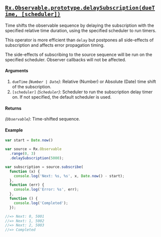 ## [`Rx.Observable.prototype.delaySubscription(dueTime, [scheduler])`](https://github.com/Reactive-Extensions/RxJS/blob/master/src/core/linq/observable/delaysubscription.js)

Time shifts the observable sequence by delaying the subscription with the specified relative time duration, using the specified scheduler to run timers.

This operator is more efficient than `delay` but postpones all side-effects of subscription and affects error propagation timing.

The side-effects of subscribing to the source sequence will be run on the specified scheduler. Observer callbacks will not be affected.

#### Arguments
1. `dueTime` *(`Number | Date`)*: Relative (Number) or Absolute (Date) time shift of the subscription.
2. `[scheduler]` *(`Scheduler`)*: Scheduler to run the subscription delay timer on. If not specified, the default scheduler is used.

#### Returns
*(`Observable`)*: Time-shifted sequence.

#### Example
```js
var start = Date.now()

var source = Rx.Observable
  .range(0, 3)
  .delaySubscription(5000);

var subscription = source.subscribe(
  function (x) {
    console.log('Next: %s, %s', x, Date.now() - start);
  },
  function (err) {
    console.log('Error: %s', err);
  },
  function () {
    console.log('Completed');
  });

//=> Next: 0, 5001
//=> Next: 1, 5002
//=> Next: 2, 5003
//=> Completed
```
